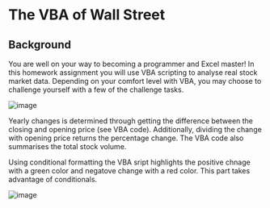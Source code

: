 # The VBA of Wall Street

## Background

You are well on your way to becoming a programmer and Excel master! In this homework assignment you will use VBA scripting to analyse real stock market data. Depending on your comfort level with VBA, you may choose to challenge yourself with a few of the challenge tasks.


![image](https://user-images.githubusercontent.com/104544617/168695996-26c5dc24-1fb5-4abb-b809-14653bfa3608.png)

Yearly changes is determined through getting the difference between the closing and opening price (see VBA code). Additionally, dividing the change with opening price returns the percentage change. The VBA code also summarises the total stock volume. 

Using conditional formatting the VBA sript highlights the positive chnage with a green color and negatove change with a red color. This part takes advantage of conditionals. 

![image](https://user-images.githubusercontent.com/104544617/168695934-b4a3cd83-f9bd-4bc7-9f8f-bd19695beadc.png)



